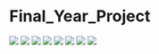 # Final_Year_Project
![](https://user-images.githubusercontent.com/49112359/130444407-3d72f03a-e43d-46dd-b8f5-a9b8d0fde7ae.png)
![](https://user-images.githubusercontent.com/49112359/130444403-9530e391-1641-4252-81e4-b3a34e6fed13.png)
![](https://user-images.githubusercontent.com/49112359/130358741-47d038b8-da20-4758-94c3-6b76d61a734e.jpeg)
![](https://user-images.githubusercontent.com/49112359/130358739-7f3f913b-2c86-4b1c-ada3-bbfb688d98d7.jpeg)
![](https://user-images.githubusercontent.com/49112359/130358742-de7670d4-845a-4d09-a4fd-a2c5e630aad7.jpeg)
![](https://user-images.githubusercontent.com/49112359/130358744-25bccbc2-a033-4179-9123-cbf49e256cc0.jpeg)
![](https://user-images.githubusercontent.com/49112359/130358745-566baa32-f08e-4a23-9244-8e5bf569d260.jpeg)
![](https://user-images.githubusercontent.com/49112359/130358746-762a4359-16cd-4163-ace4-47648a9b8e16.jpeg)

